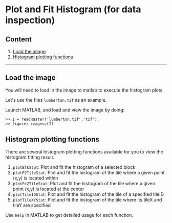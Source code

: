 # Plot and Fit Histogram (for data inspection)

## Content
1. [Load the image](#load-the-image)
2. [Histogram plotting functions](#histogram-plotting-functions)

------

## Load the image
You will need to load in the image to matlab to execute the histogram plots.

Let's use the files ```lumberton.tif``` as an example.

Launch MATLAB, and load and view the image by doing:
```
>> I = readRaster('lumberton.tif','tif');
>> figure; imagesc(I)
```

## Histogram plotting functions
There are several histogram plotting functions available for you to view the histogram fitting result.

1. ```plotBlkStat```: Plot and fit the histogram of a selected block
2. ```plotP2TileStat```: Plot and fit the histogram of the tile where a given point (x,y) is located within
3. ```plotPc2TileStat```: Plot and fit the histogram of the tile where a given point (x,y) is located at the center
4. ```plotTileIDStat```: Plot and fit the histogram of the tile of a specified tileID
5. ```plotTileXYStat```: Plot and fit the histogram of the tile where its tileX and tileY are specified

Use ```help``` in MATLAB to get detailed usage for each function.
